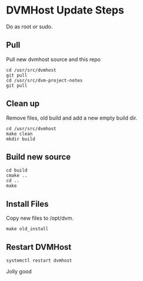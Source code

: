 # DVMHost Update Steps

Do as root or sudo.


## Pull

Pull new dvmhost source and this repo

```
cd /usr/src/dvmhost
git pull
cd /usr/src/dvm-project-notes
git pull
```

## Clean up

Remove files, old build and add a new empty build dir.

```
cd /usr/src/dvmhost
make clean
mkdir build
```

## Build new source

```
cd build
cmake ..
cd ..
make
```

## Install Files

Copy new files to /opt/dvm.

```
make old_install
```

## Restart DVMHost

```
systemctl restart dvmhost
```

Jolly good
